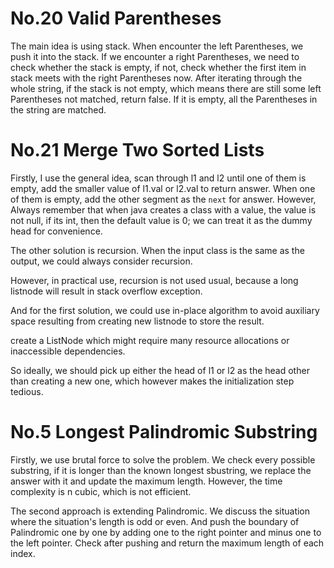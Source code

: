 # No.20 Valid Parentheses
The main idea is using stack. When encounter the left Parentheses, we push it into the stack. If we encounter a right Parentheses, we need to check whether the stack is empty, if not, check whether the first item in stack meets with the right Parentheses now.
After iterating through the whole string, if the stack is not empty, which means there are still some left Parentheses not matched, return false. If it is empty, all the Parentheses in the string are matched.
# No.21 Merge Two Sorted Lists
Firstly, I use the general idea, scan through l1 and l2 until one of them is empty, add the smaller value of l1.val or l2.val to return answer. When one of them is empty, add the other segment as the `next` for answer. However, Always remember that when java creates a class with a value, the value is not null, if its int, then the default value is 0; we can treat it as the dummy head for convenience.

The other solution is recursion. When the input class is the same as the output, we could always consider recursion.

However, in practical use, recursion is not used usual, because a long listnode will result in stack overflow exception.

And for the first solution, we could use in-place algorithm to avoid auxiliary space resulting from creating new listnode to store the result.

create a ListNode which might require many resource allocations or inaccessible dependencies.

So ideally, we should pick up either the head of l1 or l2 as the head other than creating a new one, which however makes the initialization step tedious.

# No.5 Longest Palindromic Substring
Firstly, we use brutal force to solve the problem. We check every possible substring, if it is longer than the known longest sbustring, we replace the answer with it and update the maximum length. However, the time complexity is n cubic, which is not efficient.

The second approach is extending Palindromic. We discuss the situation where the situation's length is odd or even. And push the boundary of Palindromic one by one by adding one to the right pointer and minus one to the left pointer. Check after pushing and return the maximum length of each index.

